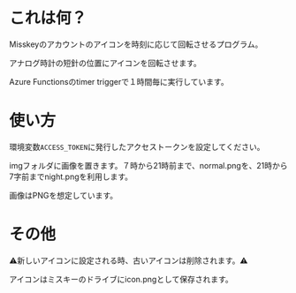 # これは何？
Misskeyのアカウントのアイコンを時刻に応じて回転させるプログラム。

アナログ時計の短針の位置にアイコンを回転させます。

Azure Functionsのtimer triggerで１時間毎に実行しています。

# 使い方
環境変数`ACCESS_TOKEN`に発行したアクセストークンを設定してください。

imgフォルダに画像を置きます。７時から21時前まで、normal.pngを、21時から7字前までnight.pngを利用します。

画像はPNGを想定しています。

# その他
⚠️新しいアイコンに設定される時、古いアイコンは削除されます。⚠️

アイコンはミスキーのドライブにicon.pngとして保存されます。
